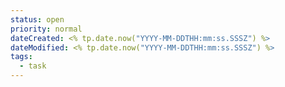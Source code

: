 ```yaml
---
status: open
priority: normal
dateCreated: <% tp.date.now("YYYY-MM-DDTHH:mm:ss.SSSZ") %>
dateModified: <% tp.date.now("YYYY-MM-DDTHH:mm:ss.SSSZ") %>
tags:
  - task
---
```

